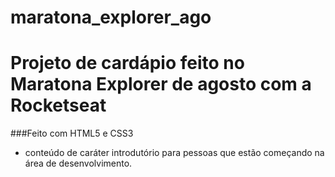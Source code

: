 # maratona_explorer_ago

# Projeto de cardápio feito no Maratona Explorer de agosto com a Rocketseat

###Feito com HTML5 e CSS3
- conteúdo de caráter introdutório para pessoas que estão começando na área de desenvolvimento.
